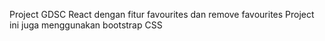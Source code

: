 Project GDSC React dengan fitur favourites dan remove favourites
Project ini juga menggunakan bootstrap CSS
